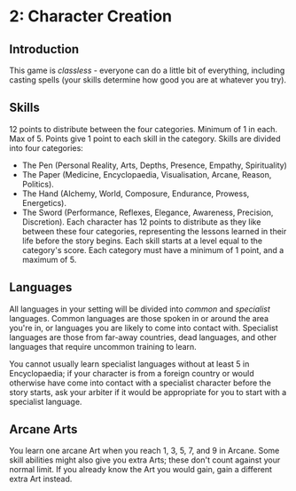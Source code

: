 # 2: Character Creation

## Introduction

This game is _classless_ - everyone can do a little bit of everything, including casting spells (your skills determine how good you are at whatever you try).

## Skills

12 points to distribute between the four categories. Minimum of 1 in each. Max of 5. Points give 1 point to each skill in the category.
Skills are divided into four categories:

- The Pen (Personal Reality, Arts, Depths, Presence, Empathy, Spirituality)
- The Paper (Medicine, Encyclopaedia, Visualisation, Arcane, Reason, Politics).
- The Hand (Alchemy, World, Composure, Endurance, Prowess, Energetics).
- The Sword (Performance, Reflexes, Elegance, Awareness, Precision, Discretion).
  Each character has 12 points to distribute as they like between these four categories, representing the lessons learned in their life before the story begins. Each skill starts at a level equal to the category's score.
  Each category must have a minimum of 1 point, and a maximum of 5.

## Languages

All languages in your setting will be divided into _common_ and _specialist_ languages. Common languages are those spoken in or around the area you're in, or languages you are likely to come into contact with. Specialist languages are those from far-away countries, dead languages, and other languages that require uncommon training to learn.

You cannot usually learn specialist languages without at least 5 in Encyclopaedia; if your character is from a foreign country or would otherwise have come into contact with a specialist character before the story starts, ask your arbiter if it would be appropriate for you to start with a specialist language.

## Arcane Arts

You learn one arcane Art when you reach 1, 3, 5, 7, and 9 in Arcane. Some skill abilities might also give you extra Arts; these don't count against your normal limit. If you already know the Art you would gain, gain a different extra Art instead.
